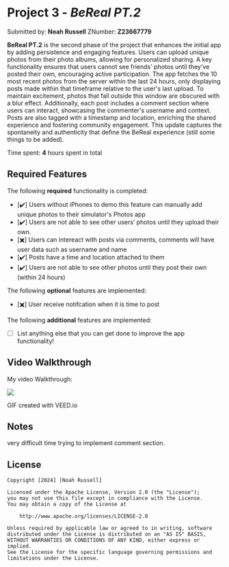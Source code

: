 # Project 3 - *BeReal PT.2*

Submitted by: **Noah Russell** ZNumber: **Z23667779**

**BeReal PT.2** is the second phase of the project that enhances the initial app by adding persistence and engaging features. Users can upload unique photos from their photo albums, allowing for personalized sharing. A key functionality ensures that users cannot see friends' photos until they’ve posted their own, encouraging active participation. The app fetches the 10 most recent photos from the server within the last 24 hours, only displaying posts made within that timeframe relative to the user's last upload. To maintain excitement, photos that fall outside this window are obscured with a blur effect. Additionally, each post includes a comment section where users can interact, showcasing the commenter's username and context. Posts are also tagged with a timestamp and location, enriching the shared experience and fostering community engagement. This update captures the spontaneity and authenticity that define the BeReal experience (still some things to be added).

Time spent: **4** hours spent in total

## Required Features

The following **required** functionality is completed:

- [✔️] Users without iPhones to demo this feature can manually add unique photos to their simulator's Photos app
- [✔️] Users are not able to see other users’ photos until they upload their own.
- [✖️] Users can intereact with posts via comments, comments will have user data such as username and name
- [✔️] Posts have a time and location attached to them
- [✔️] Users are not able to see other photos until they post their own (within 24 hours)    
 
The following **optional** features are implemented:

- [✖️] User receive notifcation when it is time to post

The following **additional** features are implemented:

- [ ] List anything else that you can get done to improve the app functionality!

## Video Walkthrough

My video Walkthrough:

<img style="max-width:300px;" src="lab-task-squirrel/Project1.gif">

GIF created with VEED.io

## Notes

very difficult time trying to implement comment section.

## License

    Copyright [2024] [Noah Russell]

    Licensed under the Apache License, Version 2.0 (the "License");
    you may not use this file except in compliance with the License.
    You may obtain a copy of the License at

        http://www.apache.org/licenses/LICENSE-2.0

    Unless required by applicable law or agreed to in writing, software
    distributed under the License is distributed on an "AS IS" BASIS,
    WITHOUT WARRANTIES OR CONDITIONS OF ANY KIND, either express or implied.
    See the License for the specific language governing permissions and
    limitations under the License.
